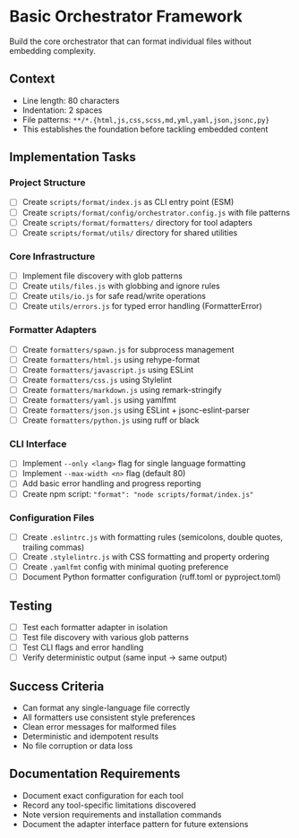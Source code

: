 # Basic Orchestrator Framework

Build the core orchestrator that can format individual files without embedding complexity.

## Context
- Line length: 80 characters
- Indentation: 2 spaces
- File patterns: `**/*.{html,js,css,scss,md,yml,yaml,json,jsonc,py}`
- This establishes the foundation before tackling embedded content

## Implementation Tasks

### Project Structure
- [ ] Create `scripts/format/index.js` as CLI entry point (ESM)
- [ ] Create `scripts/format/config/orchestrator.config.js` with file patterns
- [ ] Create `scripts/format/formatters/` directory for tool adapters
- [ ] Create `scripts/format/utils/` directory for shared utilities

### Core Infrastructure
- [ ] Implement file discovery with glob patterns
- [ ] Create `utils/files.js` with globbing and ignore rules
- [ ] Create `utils/io.js` for safe read/write operations
- [ ] Create `utils/errors.js` for typed error handling (FormatterError)

### Formatter Adapters
- [ ] Create `formatters/spawn.js` for subprocess management
- [ ] Create `formatters/html.js` using rehype-format
- [ ] Create `formatters/javascript.js` using ESLint
- [ ] Create `formatters/css.js` using Stylelint  
- [ ] Create `formatters/markdown.js` using remark-stringify
- [ ] Create `formatters/yaml.js` using yamlfmt
- [ ] Create `formatters/json.js` using ESLint + jsonc-eslint-parser
- [ ] Create `formatters/python.js` using ruff or black

### CLI Interface
- [ ] Implement `--only <lang>` flag for single language formatting
- [ ] Implement `--max-width <n>` flag (default 80)
- [ ] Add basic error handling and progress reporting
- [ ] Create npm script: `"format": "node scripts/format/index.js"`

### Configuration Files
- [ ] Create `.eslintrc.js` with formatting rules (semicolons, double quotes, trailing commas)
- [ ] Create `.stylelintrc.js` with CSS formatting and property ordering
- [ ] Create `.yamlfmt` config with minimal quoting preference
- [ ] Document Python formatter configuration (ruff.toml or pyproject.toml)

## Testing
- [ ] Test each formatter adapter in isolation
- [ ] Test file discovery with various glob patterns
- [ ] Test CLI flags and error handling
- [ ] Verify deterministic output (same input → same output)

## Success Criteria
- Can format any single-language file correctly
- All formatters use consistent style preferences
- Clean error messages for malformed files
- Deterministic and idempotent results
- No file corruption or data loss

## Documentation Requirements
- Document exact configuration for each tool
- Record any tool-specific limitations discovered
- Note version requirements and installation commands
- Document the adapter interface pattern for future extensions